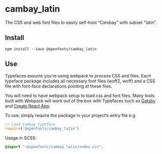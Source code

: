 
# cambay_latin

The CSS and web font files to easily self-host “Cambay” with subset "latin".

## Install

`npm install --save @openfonts/cambay_latin`

## Use

Typefaces assume you’re using webpack to process CSS and files. Each typeface
package includes all necessary font files (woff2, woff) and a CSS file with
font-face declarations pointing at these files.

You will need to have webpack setup to load css and font files. Many tools built
with Webpack will work out of the box with Typefaces such as [Gatsby](https://github.com/gatsbyjs/gatsby)
and [Create React App](https://github.com/facebookincubator/create-react-app).

To use, simply require the package in your project’s entry file e.g.

```javascript
// Load Cambay typeface
require('@openfonts/cambay_latin')
```

Usage in SCSS:
```scss
@import "~@openfonts/cambay_latin/index.css";
```
